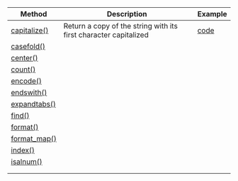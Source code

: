 | Method            | Description | Example |
| ----------------- | ----------- | ----------- |
| [capitalize()](https://docs.python.org/3/library/stdtypes.html#str.capitalize)   | Return a copy of the string with its first character capitalized | [code](https://github.com/kawai8/python_note/blob/main/capitalize_method.py) |
| [casefold()](https://docs.python.org/3/library/stdtypes.html#str.casefold) |  |  |
| [center()](https://docs.python.org/3/library/stdtypes.html#str.center) |  |  |
| [count()](https://docs.python.org/3/library/stdtypes.html#str.count) |  |  |
| [encode()](https://docs.python.org/3/library/stdtypes.html#str.encode) |  |  |
| [endswith()](https://docs.python.org/3/library/stdtypes.html#str.endswith) |  |  |
| [expandtabs()](https://docs.python.org/3/library/stdtypes.html#str.expandtabs) |  |  |
| [find()](https://docs.python.org/3/library/stdtypes.html#str.find) |  |  |
| [format()](https://docs.python.org/3/library/stdtypes.html#str.format) |  |  |
| [format_map()](https://docs.python.org/3/library/stdtypes.html#str.format_map) |  |  |
| [index()](https://docs.python.org/3/library/stdtypes.html#str.index) |  |  |
| [isalnum()](https://docs.python.org/3/library/stdtypes.html#str.isalnum) |  |  |
| []() |  |  |
| []() |  |  |
